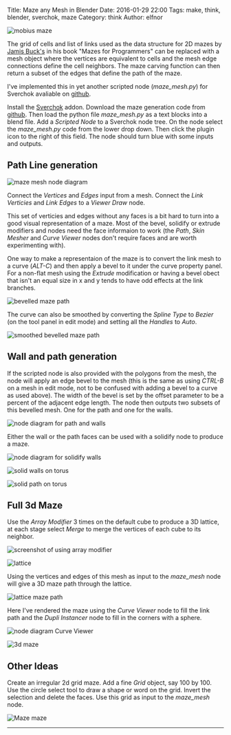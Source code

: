Title: Maze any Mesh in Blender
Date: 2016-01-29 22:00
Tags: make, think, blender, sverchok, maze
Category: think
Author: elfnor

<meta property="og:image"
    content="/images/maze_mesh_mobius.png" />

![mobius maze](./images/maze_mesh_mobius.png )

The grid of cells and list of links used as the data structure for 2D mazes  by [Jamis Buck's](http://weblog.jamisbuck.org/2011/2/7/maze-generation-algorithm-recap) in his book "Mazes for Programmers" can be replaced with a mesh object where the vertices are equivalent to cells and the mesh edge connections define the cell neighbors. The maze carving function can then return a subset of the edges that define the path of the maze.

I've implemented this in yet another scripted node (*maze_mesh.py*) for Sverchok avaliable on [github](https://github.com/elfnor/mazes). 

Install the [Sverchok](http://nikitron.cc.ua/sverchok_en.html) addon. Download the maze generation code from [github](https://github.com/elfnor/mazes). Then load the python file *maze_mesh.py* as a text blocks into a blend file. Add a *Scripted Node* to a Sverchok node tree. On the node select the *maze_mesh.py* code from the lower drop down. Then click the plugin icon to the right of this field. The node should turn blue with some inputs and outputs.

Path Line generation
----------------

![maze mesh node diagram](./images/maze_mesh_node_diagram.png)

Connect the *Vertices* and *Edges* input from a mesh. Connect the *Link Verticies* and *Link Edges* to a *Viewer Draw* node. 

This set of verticies and edges without any faces is a bit hard to turn into a good visual representation of a maze. Most of the bevel, solidify or extrude modifiers and nodes need the face informaion to work (the *Path*, *Skin Mesher* and *Curve Viewer* nodes don't require faces and are worth experimenting with).

One way to make a representaion of the maze is to convert the link mesh to a curve (*ALT-C*) and then apply a bevel to it under the curve property panel. For a non-flat mesh using the *Extrude* modification or having a bevel obect that isn't an equal size in x and y tends to have odd effects at the link branches.

![bevelled maze path](./images/maze_mesh_bevel_path.png)

The curve can also be smoothed by converting the *Spline Type* to *Bezier* (on the tool panel in edit mode) and setting all the *Handles* to *Auto*.

![smoothed bevelled maze path](./images/maze_mesh_bevel_path_smooth.png)

Wall and path generation
------------------------

If the scripted node is also provided with the polygons from the mesh, the node will apply an edge bevel to the mesh (this is the same as using *CTRL-B* on a mesh in edit mode, not to be confused with adding a bevel to a curve as used above). The width of the bevel is set by the offset parameter to be a percent of the adjacent edge length. The node then outputs two subsets of this bevelled mesh. One for the path and one for the walls.

![node diagram for path and walls](./images/maze_mesh_path_wall_nodes.png)

Either the wall or the path faces can be used with a solidify node to produce a maze.

![node diagram for solidify walls](./images/maze_mesh_solidify_walls.png)

![solid walls on torus](./images/maze_mesh_torus_walls.png)

![solid path on torus](./images/maze_mesh_torus_path.png)

Full 3d Maze
-------------

Use the *Array Modifier* 3 times on the default cube to produce a 3D lattice, at each stage 
select *Merge* to merge the vertices of each cube to its neighbor. 

![screenshot of using array modifier](./images/maze_mesh_array.png)

![lattice](./images/maze_mesh_lattice.png)

Using the vertices and edges of this mesh as input to the *maze_mesh* node will give a 3D maze path through the lattice.

![lattice maze path](./images/maze_mesh_lattice_path.png)

Here I've rendered the maze using the *Curve Viewer* node to fill the link path and the *Dupli Instancer* node to fill in the corners with a sphere.

![node diagram Curve Viewer](./images/maze_mesh_lattice_nodes.png)

![3d maze](./images/maze_mesh_3d_016.png)

Other Ideas
------------

Create an irregular 2d grid maze. Add a fine *Grid* object, say 100 by 100. Use the circle select tool to draw a shape or word on the grid. Invert the selection and delete the faces. Use this grid as input to the *maze_mesh* node.

![Maze maze](./images/maze_mesh_shaped_grid.png)



----------------------------------------------------------------------






